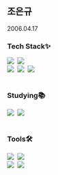 ## 조은규

2006.04.17

<!--내용 부분-->
<h3 align="left">Tech Stack✨</h3>
<div align="left">
  <img src="https://img.shields.io/badge/JavaScript-F7DF1E?style=for-the-badge&logo=JavaScript&logoColor=white" />&nbsp
  <img src="https://img.shields.io/badge/HTML-CEE3F6?style=for-the-badge&logo=html5&logoColor=white" />&nbsp
</div>

<div align="left">
  <img src="https://img.shields.io/badge/Java-ED8B00?style=for-the-badge&logo=openjdk&logoColor=white" />&nbsp
	<img src="https://img.shields.io/badge/C%23-239120?style=for-the-badge&logo=c-sharp&logoColor=white" />&nbsp
  <img src="https://img.shields.io/badge/CSS-5882FA?&style=for-the-badge&logo=css3&logoColor=white" />&nbsp
</div>

<br>

<h3 align="left">Studying📚</h3>
<div align="left">
  <img src="https://img.shields.io/badge/MariaDB-003545?style=for-the-badge&logo=mariadb&logoColor=white" />&nbsp
  <img src="https://img.shields.io/badge/Spring-6DB33F?style=for-the-badge&logo=spring&logoColor=white" />&nbsp
</div>

<br>

<h3 align="left">Tools🛠</h3>
<div align="left">
  <img src="https://img.shields.io/badge/git-F05033.svg?style=for-the-badge&logo=git&logoColor=white" />&nbsp
  <img src="https://img.shields.io/badge/github-181717.svg?style=for-the-badge&logo=github&logoColor=white" />&nbsp
</div>
<div align="left">
  <img src="https://img.shields.io/badge/VSCode-2C2C32.svg?style=for-the-badge&logo=visual-studio-code&logoColor=22ABF3" />&nbsp
  <img src="https://img.shields.io/badge/Unity-100000?style=for-the-badge&logo=unity&logoColor=white" />&nbsp
</div>
